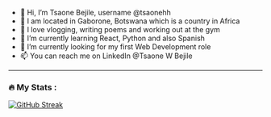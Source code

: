 - 👋 Hi, I’m Tsaone Bejile, username @tsaonehh
- 📍 I am located in Gaborone, Botswana which is a country in Africa
- 👀 I love vlogging, writing poems and working out at the gym
- 🌱 I’m currently learning React, Python and also Spanish
- 💞️ I’m currently looking for my first Web Development role
- 📫 You can reach me on LinkedIn @Tsaone W Bejile


---

### :fire: My Stats :

[![GitHub Streak](http://github-readme-streak-stats.herokuapp.com?user=tsaonehh)](https://git.io/streak-stats)

<!---
tsaonehh/tsaonehh is a ✨ special ✨ repository because its `README.md` (this file) appears on your GitHub profile.
You can click the Preview link to take a look at your changes.
--->
